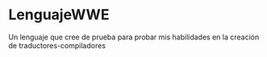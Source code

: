 # LenguajeWWE
Un lenguaje que cree de prueba para probar mis habilidades en la creación de traductores-compiladores
